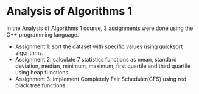 # Analysis of Algorithms 1
In the Analysis of Algorithms 1 course, 3 assignments were done using the C++ programming language.
* Assignment 1: sort the dataset with specific values using quicksort algorithms.
* Assignment 2: calculate 7 statistics functions as mean, standard deviation, median, minimum, maximum, first quartile and third quartile using heap functions.
* Assignment 3: implement Completely Fair Scheduler(CFS) using red black tree functions.
